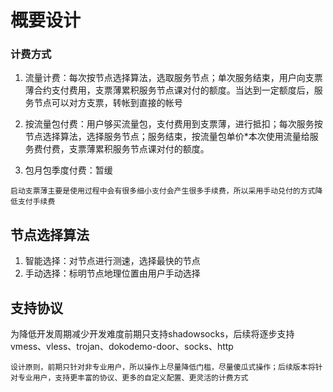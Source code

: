 # 概要设计

### 计费方式

1. 流量计费：每次按节点选择算法，选取服务节点；单次服务结束，用户向支票薄合约支付费用，支票薄累积服务节点课对付的额度。当达到一定额度后，服务节点可以对方支票，转帐到直接的帐号

2. 按流量包付费：用户够买流量包，支付费用到支票薄，进行抵扣；每次服务按节点选择算法，选择服务节点；服务结束，按流量包单价*本次使用流量给服务费付费，支票薄累积服务节点课对付的额度。

3. 包月包季度付费：暂缓

```
启动支票薄主要是使用过程中会有很多细小支付会产生很多手续费，所以采用手动兑付的方式降低支付手续费
```

## 节点选择算法

1. 智能选择：对节点进行测速，选择最快的节点
2. 手动选择：标明节点地理位置由用户手动选择
## 支持协议
为降低开发周期减少开发难度前期只支持shadowsocks，后续将逐步支持vmess、vless、trojan、dokodemo-door、socks、http

```
设计原则，前期只针对非专业用户，所以操作上尽量降低门槛，尽量傻瓜式操作；后续版本将针对专业用户，支持更丰富的协议、更多的自定义配置、更灵活的计费方式
```